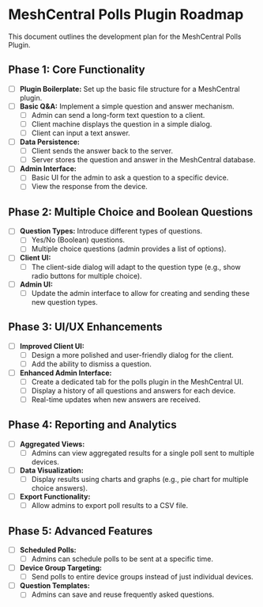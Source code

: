 # MeshCentral Polls Plugin Roadmap

This document outlines the development plan for the MeshCentral Polls Plugin.

## Phase 1: Core Functionality

*   [ ] **Plugin Boilerplate:** Set up the basic file structure for a MeshCentral plugin.
*   [ ] **Basic Q&A:** Implement a simple question and answer mechanism.
    *   [ ] Admin can send a long-form text question to a client.
    *   [ ] Client machine displays the question in a simple dialog.
    *   [ ] Client can input a text answer.
*   [ ] **Data Persistence:**
    *   [ ] Client sends the answer back to the server.
    *   [ ] Server stores the question and answer in the MeshCentral database.
*   [ ] **Admin Interface:**
    *   [ ] Basic UI for the admin to ask a question to a specific device.
    *   [ ] View the response from the device.

## Phase 2: Multiple Choice and Boolean Questions

*   [ ] **Question Types:** Introduce different types of questions.
    *   [ ] Yes/No (Boolean) questions.
    *   [ ] Multiple choice questions (admin provides a list of options).
*   [ ] **Client UI:**
    *   [ ] The client-side dialog will adapt to the question type (e.g., show radio buttons for multiple choice).
*   [ ] **Admin UI:**
    *   [ ] Update the admin interface to allow for creating and sending these new question types.

## Phase 3: UI/UX Enhancements

*   [ ] **Improved Client UI:**
    *   [ ] Design a more polished and user-friendly dialog for the client.
    *   [ ] Add the ability to dismiss a question.
*   [ ] **Enhanced Admin Interface:**
    *   [ ] Create a dedicated tab for the polls plugin in the MeshCentral UI.
    *   [ ] Display a history of all questions and answers for each device.
    *   [ ] Real-time updates when new answers are received.

## Phase 4: Reporting and Analytics

*   [ ] **Aggregated Views:**
    *   [ ] Admins can view aggregated results for a single poll sent to multiple devices.
*   [ ] **Data Visualization:**
    *   [ ] Display results using charts and graphs (e.g., pie chart for multiple choice answers).
*   [ ] **Export Functionality:**
    *   [ ] Allow admins to export poll results to a CSV file.

## Phase 5: Advanced Features

*   [ ] **Scheduled Polls:**
    *   [ ] Admins can schedule polls to be sent at a specific time.
*   [ ] **Device Group Targeting:**
    *   [ ] Send polls to entire device groups instead of just individual devices.
*   [ ] **Question Templates:**
    *   [ ] Admins can save and reuse frequently asked questions.
